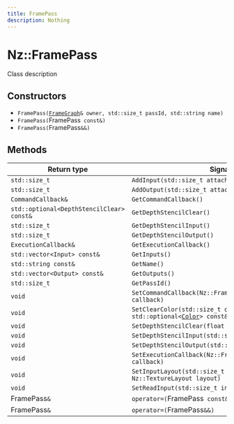 ```yaml
---
title: FramePass
description: Nothing
---
```


# Nz::FramePass

Class description

## Constructors

- `FramePass(`[`FrameGraph`](documentation/generated/Graphics/FrameGraph.md)`& owner, std::size_t passId, std::string name)`
- `FramePass(`FramePass` const&)`
- `FramePass(`FramePass`&&)`

## Methods

| Return type | Signature |
| ----------- | --------- |
| `std::size_t` | `AddInput(std::size_t attachmentId)` |
| `std::size_t` | `AddOutput(std::size_t attachmentId)` |
| `CommandCallback&` | `GetCommandCallback()` |
| `std::optional<DepthStencilClear> const&` | `GetDepthStencilClear()` |
| `std::size_t` | `GetDepthStencilInput()` |
| `std::size_t` | `GetDepthStencilOutput()` |
| `ExecutionCallback&` | `GetExecutionCallback()` |
| `std::vector<Input> const&` | `GetInputs()` |
| `std::string const&` | `GetName()` |
| `std::vector<Output> const&` | `GetOutputs()` |
| `std::size_t` | `GetPassId()` |
| `void` | `SetCommandCallback(Nz::FramePass::CommandCallback callback)` |
| `void` | `SetClearColor(std::size_t outputIndex, std::optional<`[`Color`](documentation/generated/Core/Color.md)`> const& color)` |
| `void` | `SetDepthStencilClear(float depth, Nz::UInt32 stencil)` |
| `void` | `SetDepthStencilInput(std::size_t attachmentId)` |
| `void` | `SetDepthStencilOutput(std::size_t attachmentId)` |
| `void` | `SetExecutionCallback(Nz::FramePass::ExecutionCallback callback)` |
| `void` | `SetInputLayout(std::size_t inputIndex, Nz::TextureLayout layout)` |
| `void` | `SetReadInput(std::size_t inputIndex, bool doesRead)` |
| FramePass`&` | `operator=(`FramePass` const&)` |
| FramePass`&` | `operator=(`FramePass`&&)` |
